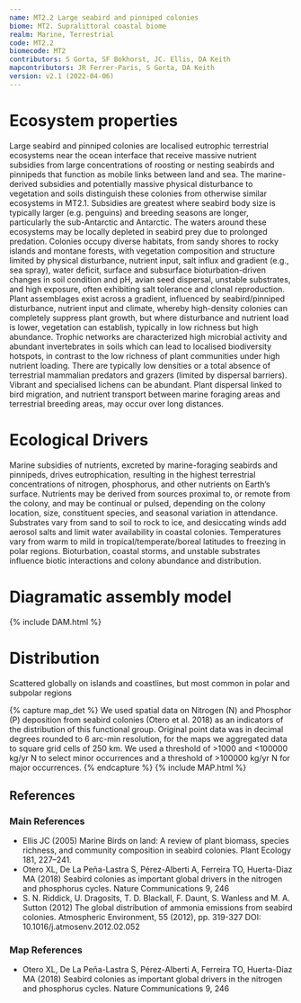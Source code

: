 ```yaml
---
name: MT2.2 Large seabird and pinniped colonies
biome: MT2. Supralittoral coastal biome
realm: Marine, Terrestrial
code: MT2.2
biomecode: MT2
contributors: S Gorta, SF Bokhorst, JC. Ellis, DA Keith
mapcontributors: JR Ferrer-Paris, S Gorta, DA Keith
version: v2.1 (2022-04-06)
---
```

# Ecosystem properties

Large seabird and pinniped colonies are localised eutrophic terrestrial ecosystems near the ocean interface that receive massive nutrient subsidies from large concentrations of roosting or nesting seabirds and pinnipeds that function as mobile links between land and sea. The marine-derived subsidies and potentially massive physical disturbance to vegetation and soils distinguish these colonies from otherwise similar ecosystems in MT2.1. Subsidies are greatest where seabird body size is typically larger (e.g. penguins) and breeding seasons are longer, particularly the sub-Antarctic and Antarctic. The waters around these ecosystems may be locally depleted in seabird prey due to prolonged predation.  Colonies occupy diverse habitats, from sandy shores to rocky islands and montane forests, with vegetation composition and structure limited by physical disturbance, nutrient input, salt influx and gradient (e.g., sea spray), water deficit, surface and subsurface bioturbation-driven changes in soil condition and pH, avian seed dispersal, unstable substrates, and high exposure, often exhibiting salt tolerance and clonal reproduction. Plant assemblages exist across a gradient, influenced by seabird/pinniped disturbance, nutrient input and climate, whereby high-density colonies can completely suppress plant growth, but where disturbance and nutrient load is lower, vegetation can establish, typically in low richness but high abundance. Trophic networks are characterized high microbial activity and abundant invertebrates in soils which can lead to localised biodiversity hotspots, in contrast to the low richness of plant communities under high nutrient loading. There are typically low densities or a total absence of terrestrial mammalian predators and grazers (limited by dispersal barriers). Vibrant and specialised lichens can be abundant. Plant dispersal linked to bird migration, and nutrient transport between marine foraging areas and terrestrial breeding areas, may occur over long distances.

# Ecological Drivers

Marine subsidies of nutrients, excreted by marine-foraging seabirds and pinnipeds, drives eutrophication, resulting in the highest terrestrial concentrations of nitrogen, phosphorus, and other nutrients on Earth’s surface. Nutrients may be derived from sources proximal to, or remote from the colony, and may be continual or pulsed, depending on the colony location, size, constituent species, and seasonal variation in attendance. Substrates vary from sand to soil to rock to ice, and desiccating winds add aerosol salts and limit water availability in coastal colonies. Temperatures vary from warm to mild in tropical/temperate/boreal latitudes to freezing in polar regions. Bioturbation, coastal storms, and unstable substrates influence biotic interactions and colony abundance and distribution.

# Diagramatic assembly model

{% include DAM.html %}

# Distribution

Scattered globally on islands and coastlines, but most common in polar and subpolar regions

{% capture map_det %}
We used spatial data on Nitrogen (N) and Phosphor (P) deposition from seabird colonies (Otero et al. 2018) as an indicators of the distribution of this functional group. Original point data was in decimal degrees rounded to 6 arc-min resolution, for the maps we aggregated data to square grid cells of 250 km. We used a threshold of >1000 and <100000 kg/yr N to select minor occurrences and a threshold of >100000 kg/yr N for major occurrences.
{% endcapture %}
{% include MAP.html %}

## References
### Main References
* Ellis JC (2005) Marine Birds on land: A review of plant biomass, species richness, and community composition in seabird colonies. Plant Ecology 181, 227–241. 
* Otero XL, De La Peña-Lastra S,  Pérez-Alberti A, Ferreira TO, Huerta-Diaz MA (2018) Seabird colonies as important global drivers in the nitrogen and phosphorus cycles. Nature Communications 9, 246
* S. N. Riddick, U. Dragosits, T. D. Blackall, F. Daunt, S. Wanless and M. A. Sutton (2012) The global distribution of ammonia emissions from seabird colonies. Atmospheric Environment, 55 (2012), pp. 319-327 DOI: 10.1016/j.atmosenv.2012.02.052
### Map References
* Otero XL, De La Peña-Lastra S,  Pérez-Alberti A, Ferreira TO, Huerta-Diaz MA (2018) Seabird colonies as important global drivers in the nitrogen and phosphorus cycles. Nature Communications 9, 246

